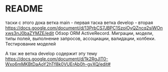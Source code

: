 # README

таски с этого дока
ветка main - первая таска
ветка develop - вторая
https://docs.google.com/document/d/13PrbCS7JBPC1SzoiOyQZncq2siWOnxws3nJ0baZYMZE/edit
Обзор ORM ActiveRecord. Миграции, модели, типы полей, выполнение запросов, ассоциации, валидации, колбеки. Тестирование моделей

А так же ветка develop содержит эту тему
https://docs.google.com/document/d/1k2RgJlT0-Wxo6mMKBtDaAoY2hTf8k0VUErAb0h-gvXQ/edit#
